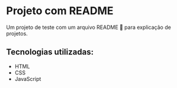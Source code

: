 # Projeto com README
Um projeto de teste com um arquivo README 🚀 para explicação de projetos.

## Tecnologias utilizadas:
- HTML
- CSS
- JavaScript